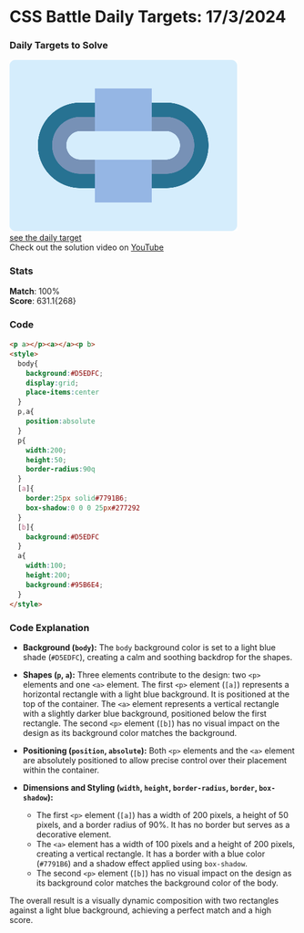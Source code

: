 # CSS Battle Daily Targets: 17/3/2024

### Daily Targets to Solve

![picture of daily target](./images/17.png)  
[see the daily target](https://cssbattle.dev/play/MrgizNxbLTSMxX5nqc3Y)  
Check out the solution video on [YouTube](https://www.youtube.com/watch?v=DPltmnKENj4)

### Stats

**Match**: 100%  
**Score**: 631.1{268}

### Code

```html
<p a></p><a></a><p b>
<style>
  body{
    background:#D5EDFC;
    display:grid;
    place-items:center
  }
  p,a{
    position:absolute
  }
  p{
    width:200;
    height:50;
    border-radius:90q
  }
  [a]{
    border:25px solid#7791B6;
    box-shadow:0 0 0 25px#277292
  }
  [b]{
    background:#D5EDFC
  }
  a{
    width:100;
    height:200;
    background:#95B6E4;
  }
</style>
```
### Code Explanation

- **Background (`body`):** The `body` background color is set to a light blue shade (`#D5EDFC`), creating a calm and soothing backdrop for the shapes.

- **Shapes (`p`, `a`):** Three elements contribute to the design: two `<p>` elements and one `<a>` element. The first `<p>` element (`[a]`) represents a horizontal rectangle with a light blue background. It is positioned at the top of the container. The `<a>` element represents a vertical rectangle with a slightly darker blue background, positioned below the first rectangle. The second `<p>` element (`[b]`) has no visual impact on the design as its background color matches the background.

- **Positioning (`position`, `absolute`):** Both `<p>` elements and the `<a>` element are absolutely positioned to allow precise control over their placement within the container.

- **Dimensions and Styling (`width`, `height`, `border-radius`, `border`, `box-shadow`):** 
  - The first `<p>` element (`[a]`) has a width of 200 pixels, a height of 50 pixels, and a border radius of 90%. It has no border but serves as a decorative element.
  - The `<a>` element has a width of 100 pixels and a height of 200 pixels, creating a vertical rectangle. It has a border with a blue color (`#7791B6`) and a shadow effect applied using `box-shadow`.
  - The second `<p>` element (`[b]`) has no visual impact on the design as its background color matches the background color of the body.

The overall result is a visually dynamic composition with two rectangles against a light blue background, achieving a perfect match and a high score.